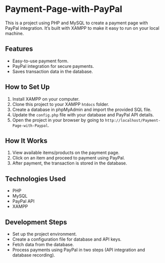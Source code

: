 # Payment-Page-with-PayPal

This is a project using PHP and MySQL to create a payment page with PayPal integration. It’s built with XAMPP to make it easy to run on your local machine.

## Features
- Easy-to-use payment form.
- PayPal integration for secure payments.
- Saves transaction data in the database.

## How to Set Up
1. Install XAMPP on your computer.
2. Clone this project to your XAMPP `htdocs` folder.
3. Create a database in phpMyAdmin and import the provided SQL file.
4. Update the `config.php` file with your database and PayPal API details.
5. Open the project in your browser by going to `http://localhost/Payment-Page-with-Paypal`.

## How It Works
1. View available items/products on the payment page.
2. Click on an item and proceed to payment using PayPal.
3. After payment, the transaction is stored in the database.

## Technologies Used
- PHP
- MySQL
- PayPal API
- XAMPP

## Development Steps
- Set up the project environment.
- Create a configuration file for database and API keys.
- Fetch data from the database.
- Process payments using PayPal in two steps (API integration and database recording).
